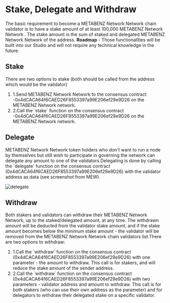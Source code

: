 # Stake, Delegate and Withdraw

The basic requirement to become a METABENZ Network Network chain validator is to have a stake amount of at least 100,000 METABENZ Network Network . The stake amount is the sum of staked and delegated METABENZ Network Network  of the address. **Roadmap** - Those functionalities will be built into our Studio and will not require any technical knowledge in the future.

## Stake <a href="#stake" id="stake"></a>

There are two options to stake (both should be called from the address which would be the validator)

1. 1.Send METABENZ Network Network  to the consensus contract -0x4dCACA64f6CAED26F8553397a99E206ef29e9D26 on the METABENZ Network network.
2. 2.Call the \`stake\` function on the consensus contract -0x4dCACA64f6CAED26F8553397a99E206ef29e9D26 on the METABENZ Network network.

## Delegate <a href="#delegate" id="delegate"></a>

METABENZ Network Network token holders who don't want to run a node by themselves but still wish to participate in governing the network can delegate any amount to one of the validators.Delegating is done by calling the \`delegate\` function on the consensus contract (0x4dCACA64f6CAED26F8553397a99E206ef29e9D26) with the validator address as data (see screenshot from MEW).

![delegate](https://3886961007-files.gitbook.io/\~/files/v0/b/gitbook-x-prod.appspot.com/o/spaces%2F-MQROvzQPC4eD8u5AQhv%2Fuploads%2FfW2bi43f3TMgmwzi7wSZ%2Fimage.png?alt=media\&token=f30eb8a1-ff40-4f1e-9f73-89466ea2c83e)

## Withdraw <a href="#withdraw" id="withdraw"></a>

Both stakers and validators can withdraw their METABENZ Network Network, up to the staked/delegated amount, at any time. The withdrawn amount will be deducted from the validator stake amount, and if the stake amount becomes below the minimum stake amount - the validator will be removed from the METABENZ Network Network chain validators list.There are two options to withdraw:

1. 1.Call the \`withdraw\` function on the consensus contract (0x4dCACA64f6CAED26F8553397a99E206ef29e9D26) with one parameter - the amount to withdraw. This call is for stakers, and will reduce the stake amount of the sender address.
2. 2.Call the \`withdraw\` function on the consensus contract (0x4dCACA64f6CAED26F8553397a99E206ef29e9D26) with two parameters - validator address and amount to withdraw. This call is for both stakers (who can use their own address as the parameter) and for delegators to withdraw their delegated stake on a specific validator.

